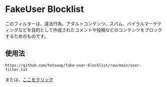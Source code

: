 # FakeUser Blocklist

このフィルターは、違法行為、アダルトコンテンツ、スパム、バイラルマーケティングなどを目的として作成されたコメントや投稿などのコンテンツをブロックするためのものです。

## 使用法

```
https://github.com/hotswap/fake-user-blocklist/raw/main/user-filter.txt
```

または、[ここをクリック](https://subscribe.adblockplus.org/?location=https%3A%2F%2Fgithub.com%2Fhotswap%2Ffake-user-blocklist%2Fraw%2Fmain%2Fuser-filter.txt&title=FakeUser%20Blocklist)
